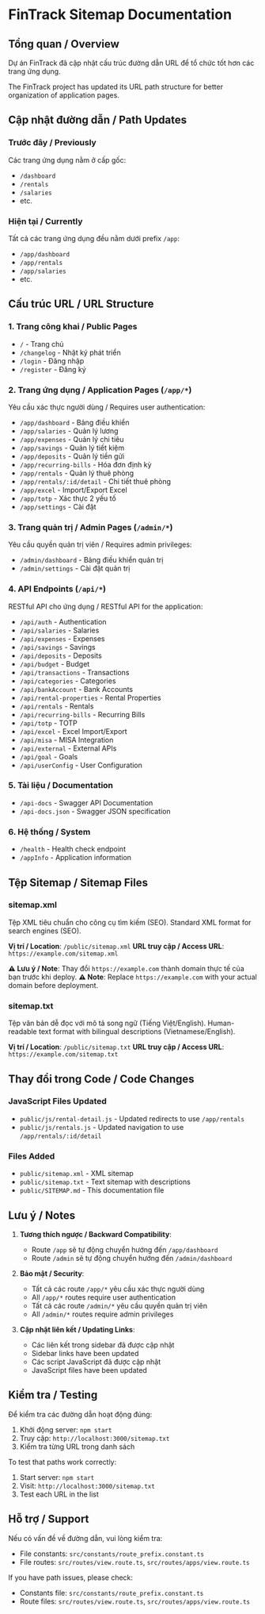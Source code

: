# FinTrack Sitemap Documentation

## Tổng quan / Overview

Dự án FinTrack đã cập nhật cấu trúc đường dẫn URL để tổ chức tốt hơn các trang ứng dụng.

The FinTrack project has updated its URL path structure for better organization of application pages.

## Cập nhật đường dẫn / Path Updates

### Trước đây / Previously
Các trang ứng dụng nằm ở cấp gốc:
- `/dashboard` 
- `/rentals`
- `/salaries`
- etc.

### Hiện tại / Currently
Tất cả các trang ứng dụng đều nằm dưới prefix `/app`:
- `/app/dashboard`
- `/app/rentals`
- `/app/salaries`
- etc.

## Cấu trúc URL / URL Structure

### 1. Trang công khai / Public Pages
- `/` - Trang chủ
- `/changelog` - Nhật ký phát triển
- `/login` - Đăng nhập
- `/register` - Đăng ký

### 2. Trang ứng dụng / Application Pages (`/app/*`)
Yêu cầu xác thực người dùng / Requires user authentication:
- `/app/dashboard` - Bảng điều khiển
- `/app/salaries` - Quản lý lương
- `/app/expenses` - Quản lý chi tiêu
- `/app/savings` - Quản lý tiết kiệm
- `/app/deposits` - Quản lý tiền gửi
- `/app/recurring-bills` - Hóa đơn định kỳ
- `/app/rentals` - Quản lý thuê phòng
- `/app/rentals/:id/detail` - Chi tiết thuê phòng
- `/app/excel` - Import/Export Excel
- `/app/totp` - Xác thực 2 yếu tố
- `/app/settings` - Cài đặt

### 3. Trang quản trị / Admin Pages (`/admin/*`)
Yêu cầu quyền quản trị viên / Requires admin privileges:
- `/admin/dashboard` - Bảng điều khiển quản trị
- `/admin/settings` - Cài đặt quản trị

### 4. API Endpoints (`/api/*`)
RESTful API cho ứng dụng / RESTful API for the application:
- `/api/auth` - Authentication
- `/api/salaries` - Salaries
- `/api/expenses` - Expenses
- `/api/savings` - Savings
- `/api/deposits` - Deposits
- `/api/budget` - Budget
- `/api/transactions` - Transactions
- `/api/categories` - Categories
- `/api/bankAccount` - Bank Accounts
- `/api/rental-properties` - Rental Properties
- `/api/rentals` - Rentals
- `/api/recurring-bills` - Recurring Bills
- `/api/totp` - TOTP
- `/api/excel` - Excel Import/Export
- `/api/misa` - MISA Integration
- `/api/external` - External APIs
- `/api/goal` - Goals
- `/api/userConfig` - User Configuration

### 5. Tài liệu / Documentation
- `/api-docs` - Swagger API Documentation
- `/api-docs.json` - Swagger JSON specification

### 6. Hệ thống / System
- `/health` - Health check endpoint
- `/appInfo` - Application information

## Tệp Sitemap / Sitemap Files

### sitemap.xml
Tệp XML tiêu chuẩn cho công cụ tìm kiếm (SEO).
Standard XML format for search engines (SEO).

**Vị trí / Location**: `/public/sitemap.xml`
**URL truy cập / Access URL**: `https://example.com/sitemap.xml`

**⚠️ Lưu ý / Note**: Thay đổi `https://example.com` thành domain thực tế của bạn trước khi deploy.
**⚠️ Note**: Replace `https://example.com` with your actual domain before deployment.

### sitemap.txt
Tệp văn bản dễ đọc với mô tả song ngữ (Tiếng Việt/English).
Human-readable text format with bilingual descriptions (Vietnamese/English).

**Vị trí / Location**: `/public/sitemap.txt`
**URL truy cập / Access URL**: `https://example.com/sitemap.txt`

## Thay đổi trong Code / Code Changes

### JavaScript Files Updated
- `public/js/rental-detail.js` - Updated redirects to use `/app/rentals`
- `public/js/rentals.js` - Updated navigation to use `/app/rentals/:id/detail`

### Files Added
- `public/sitemap.xml` - XML sitemap
- `public/sitemap.txt` - Text sitemap with descriptions
- `public/SITEMAP.md` - This documentation file

## Lưu ý / Notes

1. **Tương thích ngược / Backward Compatibility**: 
   - Route `/app` sẽ tự động chuyển hướng đến `/app/dashboard`
   - Route `/admin` sẽ tự động chuyển hướng đến `/admin/dashboard`

2. **Bảo mật / Security**:
   - Tất cả các route `/app/*` yêu cầu xác thực người dùng
   - All `/app/*` routes require user authentication
   - Tất cả các route `/admin/*` yêu cầu quyền quản trị viên
   - All `/admin/*` routes require admin privileges

3. **Cập nhật liên kết / Updating Links**:
   - Các liên kết trong sidebar đã được cập nhật
   - Sidebar links have been updated
   - Các script JavaScript đã được cập nhật
   - JavaScript files have been updated

## Kiểm tra / Testing

Để kiểm tra các đường dẫn hoạt động đúng:
1. Khởi động server: `npm start`
2. Truy cập: `http://localhost:3000/sitemap.txt`
3. Kiểm tra từng URL trong danh sách

To test that paths work correctly:
1. Start server: `npm start`
2. Visit: `http://localhost:3000/sitemap.txt`
3. Test each URL in the list

## Hỗ trợ / Support

Nếu có vấn đề về đường dẫn, vui lòng kiểm tra:
- File constants: `src/constants/route_prefix.constant.ts`
- File routes: `src/routes/view.route.ts`, `src/routes/apps/view.route.ts`

If you have path issues, please check:
- Constants file: `src/constants/route_prefix.constant.ts`
- Route files: `src/routes/view.route.ts`, `src/routes/apps/view.route.ts`
